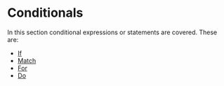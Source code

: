 # Conditionals

In this section conditional expressions or statements are covered. These are:

- [If](./syntax_conditional_if.md)
- [Match](./syntax_conditional_match.md)
- [For](./syntax_conditional_for.md)
- [Do](./syntax_conditional_do.md)
